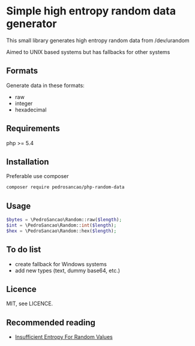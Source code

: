 # Simple high entropy random data generator

This small library generates high entropy random data from /dev/urandom

Aimed to UNIX based systems but has fallbacks for other systems

## Formats

Generate data in these formats:

- raw
- integer
- hexadecimal

## Requirements

php >= 5.4

## Installation

Preferable use composer

```sh
composer require pedrosancao/php-random-data
```

## Usage

```php
$bytes = \PedroSancao\Random::raw($length);
$int = \PedroSancao\Random::int($length);
$hex = \PedroSancao\Random::hex($length);
```

## To do list

- create fallback for Windows systems
- add new types (text, dummy base64, etc.)

## Licence

MIT, see LICENCE.

## Recommended reading

- [Insufficient Entropy For Random Values](http://phpsecurity.readthedocs.org/en/latest/Insufficient-Entropy-For-Random-Values.html)
